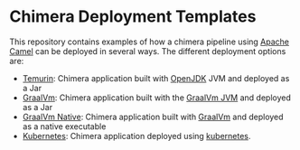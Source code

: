 # Chimera Deployment Templates

This repository contains examples of how a chimera pipeline using [Apache Camel](https://camel.apache.org/) can be deployed in several ways.
The different deployment options are:

- [Temurin](./Temurin/): Chimera application built with [OpenJDK](https://openjdk.org/) JVM and deployed as a Jar
- [GraalVm](./GraalVM/): Chimera application built with the [GraalVm JVM](https://www.graalvm.org/) and deployed as a Jar
- [GraalVm Native](./GraalVm-Native/): Chimera application built with [GraalVm](https://www.graalvm.org/) and deployed as a native executable
- [Kubernetes](./Kubernetes/): Chimera application deployed using [kubernetes](https://kubernetes.io/).


